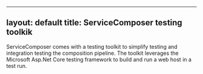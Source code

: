 <!--
GENERATED FILE - DO NOT EDIT
This file was generated by [MarkdownSnippets](https://github.com/SimonCropp/MarkdownSnippets).
To change this file edit the corresponding .md' source file and then run MarkdownSnippets.
-->

---
layout: default
title: ServiceComposer testing toolkik
---

ServiceComposer comes with a testing toolkit to simplify testing and integration testing the composition pipeline. The toolkit leverages the Microsoft Asp.Net Core testing framework to build and run a web host in a test run.

